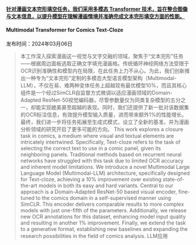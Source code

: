 #### [针对漫画文本完形填空任务，我们采用多模态 Transformer 技术，旨在整合图像与文本信息，以提升模型在理解漫画情境并准确完成文本完形填空方面的性能。](https://arxiv.org/abs/2403.03719)
#### Multimodal Transformer for Comics Text-Cloze
发布时间：2024年03月06日
> 本工作深入探索漫画这一视觉与文字交融的领域，聚焦于“文本完形”任务——根据周边面板选取正确文字填充漫画格。传统循环神经网络方法受限于OCR识别准确性和模型内在局限，在此任务上力不从心。为此，我们创新推出一种专为“文本完形”定制的多模态大型语言模型架构（Multimodal-LLM），不仅在易、难两种变体任务上超越现有最优模型10%，而且其核心组件是一个经过SimCLR自监督方式微调以适应漫画领域的Domain-Adapted ResNet-50视觉编码器，尽管参数量仅为同类复杂模型的五分之一，却能实现媲美甚至超越的表现。同时，我们还提供了新一批对该数据集的OCR标注信息，有效提升模型输入质量，进而带来额外1%的性能增长。最终，我们进一步将任务拓展至生成式模式，设立了全新的基准，并为漫画分析领域的研究开启了更多可能的方向。
> This work explores a closure task in comics, a medium where visual and textual elements are intricately intertwined. Specifically, Text-cloze refers to the task of selecting the correct text to use in a comic panel, given its neighboring panels. Traditional methods based on recurrent neural networks have struggled with this task due to limited OCR accuracy and inherent model limitations. We introduce a novel Multimodal Large Language Model (Multimodal-LLM) architecture, specifically designed for Text-cloze, achieving a 10% improvement over existing state-of-the-art models in both its easy and hard variants. Central to our approach is a Domain-Adapted ResNet-50 based visual encoder, fine-tuned to the comics domain in a self-supervised manner using SimCLR. This encoder delivers comparable results to more complex models with just one-fifth of the parameters. Additionally, we release new OCR annotations for this dataset, enhancing model input quality and resulting in another 1% improvement. Finally, we extend the task to a generative format, establishing new baselines and expanding the research possibilities in the field of comics analysis.
LLM应用